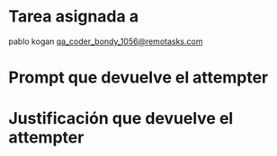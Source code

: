 # Tarea asignada a
pablo kogan
qa_coder_bondy_1056@remotasks.com

# Prompt que devuelve el attempter



# Justificación que devuelve el attempter


